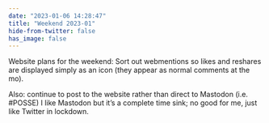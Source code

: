 ```yaml
---
date: "2023-01-06 14:28:47"
title: "Weekend 2023-01"
hide-from-twitter: false
has_image: false
---
```


Website plans for the weekend: Sort out webmentions so likes and reshares are displayed simply as an icon (they appear as normal comments at the mo).

Also: continue to post to the website rather than direct to Mastodon (i.e. #POSSE) I like Mastodon but it’s a complete time sink; no good for me, just like Twitter in lockdown.
